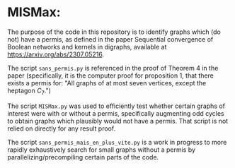 # MISMax:
The purpose of the code in this repository is to identify graphs which (do not) have a permis, as defined in the paper Sequential convergence of Boolean networks and kernels in digraphs, available at https://arxiv.org/abs/2307.05216. 

The script `sans_permis.py` is referenced in the proof of Theorem 4 in the paper (specifically, it is the computer proof for proposition 1, that there exists a permis for: "All graphs of at most seven vertices, except the heptagon $C_7$.")

The script `MISMax.py` was used to efficiently test whether certain graphs of interest were with or without a permis, specifically augmenting odd cycles to obtain graphs which plausibly would not have a permis. That script is not relied on directly for any result proof. 

The script `sans_permis_mais_en_plus_vite.py` is a work in progress to more rapidly exhaustively search for small graphs without a permis by parallelizing/precompiling certain parts of the code. 


